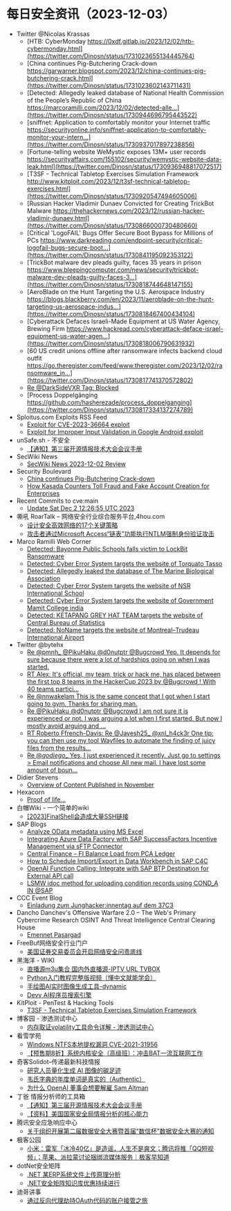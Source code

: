 # 每日安全资讯（2023-12-03）

- Twitter @Nicolas Krassas
  - [HTB: CyberMonday https://0xdf.gitlab.io/2023/12/02/htb-cybermonday.html](https://twitter.com/Dinosn/status/1731023655134445764)
  - [China continues Pig-Butchering Crack-down https://garwarner.blogspot.com/2023/12/china-continues-pig-butchering-crack.html](https://twitter.com/Dinosn/status/1731023602143711431)
  - [Detected: Allegedly leaked database of National Health Commission of the People’s Republic of China https://marcoramilli.com/2023/12/02/detected-alle...](https://twitter.com/Dinosn/status/1730944696795443522)
  - [sniffnet: Application to comfortably monitor your Internet traffic https://securityonline.info/sniffnet-application-to-comfortably-monitor-your-intern...](https://twitter.com/Dinosn/status/1730937017897238856)
  - [Fortune-telling website WeMystic exposes 13M+ user records https://securityaffairs.com/155102/security/wemystic-website-data-leak.html](https://twitter.com/Dinosn/status/1730936948817072517)
  - [T3SF - Technical Tabletop Exercises Simulation Framework http://www.kitploit.com/2023/12/t3sf-technical-tabletop-exercises.html](https://twitter.com/Dinosn/status/1730920547494605006)
  - [Russian Hacker Vladimir Dunaev Convicted for Creating TrickBot Malware https://thehackernews.com/2023/12/russian-hacker-vladimir-dunaev.html](https://twitter.com/Dinosn/status/1730866000730480660)
  - [Critical 'LogoFAIL' Bugs Offer Secure Boot Bypass for Millions of PCs https://www.darkreading.com/endpoint-security/critical-logofail-bugs-secure-boot...](https://twitter.com/Dinosn/status/1730841195092353122)
  - [TrickBot malware dev pleads guilty, faces 35 years in prison https://www.bleepingcomputer.com/news/security/trickbot-malware-dev-pleads-guilty-faces-3...](https://twitter.com/Dinosn/status/1730818744648147155)
  - [AeroBlade on the Hunt Targeting the U.S. Aerospace Industry https://blogs.blackberry.com/en/2023/11/aeroblade-on-the-hunt-targeting-us-aerospace-indus...](https://twitter.com/Dinosn/status/1730818467400434104)
  - [Cyberattack Defaces Israeli-Made Equipment at US Water Agency, Brewing Firm https://www.hackread.com/cyberattack-deface-israel-equipment-us-water-agen...](https://twitter.com/Dinosn/status/1730818006790631932)
  - [60 US credit unions offline after ransomware infects backend cloud outfit https://go.theregister.com/feed/www.theregister.com/2023/12/02/ransomware_in...](https://twitter.com/Dinosn/status/1730817741370572802)
  - [Re @DarkSideVXR Tag: Blocked](https://twitter.com/Dinosn/status/1730633505447530731)
  - [Process Doppelgänging https://github.com/hasherezade/process_doppelganging](https://twitter.com/Dinosn/status/1730817334137274789)
- Sploitus.com Exploits RSS Feed
  - [Exploit for CVE-2023-36664 exploit](https://sploitus.com/exploit?id=E44D0478-8706-53E0-927F-0996E258EEE6&utm_source=rss&utm_medium=rss)
  - [Exploit for Improper Input Validation in Google Android exploit](https://sploitus.com/exploit?id=CB6DA7EC-FD73-5271-B2D1-94DC830781BA&utm_source=rss&utm_medium=rss)
- unSafe.sh - 不安全
  - [【通知】第三届开源情报技术大会会议手册](https://buaq.net/go-202932.html)
- SecWiki News
  - [SecWiki News 2023-12-02 Review](http://www.sec-wiki.com/?2023-12-02)
- Security Boulevard
  - [China continues Pig-Butchering Crack-down](https://securityboulevard.com/2023/12/china-continues-pig-butchering-crack-down/)
  - [How Kasada Counters Toll Fraud and Fake Account Creation for Enterprises](https://securityboulevard.com/2023/12/how-kasada-counters-toll-fraud-and-fake-account-creation-for-enterprises/)
- Recent Commits to cve:main
  - [Update Sat Dec  2 12:26:55 UTC 2023](https://github.com/trickest/cve/commit/80364bfa216871a76c14a9cdae882f844e55fbd0)
- 嘶吼 RoarTalk – 网络安全行业综合服务平台,4hou.com
  - [设计安全高效网络的17个关键策略](https://www.4hou.com/posts/NKAK)
  - [攻击者通过Microsoft Access“链表”功能执行NTLM强制身份验证攻击](https://www.4hou.com/posts/V2q5)
- Marco Ramilli Web Corner
  - [Detected: Bayonne Public Schools falls victim to LockBit Ransomware](https://marcoramilli.com/2023/12/02/detected-bayonne-public-schools-falls-victim-to-lockbit-ransomware/)
  - [Detected: Cyber Error System targets the website of Torquato Tasso](https://marcoramilli.com/2023/12/02/detected-cyber-error-system-targets-the-website-of-torquato-tasso/)
  - [Detected: Allegedly leaked the database of The Marine Biological Association](https://marcoramilli.com/2023/12/02/detected-allegedly-leaked-the-database-of-the-marine-biological-association/)
  - [Detected: Cyber Error System targets the website of NSR International School](https://marcoramilli.com/2023/12/02/detected-cyber-error-system-targets-the-website-of-nsr-international-school/)
  - [Detected: Cyber Error System targets the website of Government Mamit College india](https://marcoramilli.com/2023/12/02/detected-cyber-error-system-targets-the-website-of-government-mamit-college-india/)
  - [Detected: KETAPANG GREY HAT TEAM targets the website of Central Bureau of Statistics](https://marcoramilli.com/2023/12/02/detected-ketapang-grey-hat-team-targets-the-website-of-central-bureau-of-statistics/)
  - [Detected: NoName targets the website of Montreal–Trudeau International Airport](https://marcoramilli.com/2023/12/02/detected-noname-targets-the-website-of-montreal-trudeau-international-airport/)
- Twitter @bytehx
  - [Re @pmnh_ @PikuHaku @d0nutptr @Bugcrowd Yep. It depends for sure because there were a lot of hardships going on when I was started.](https://twitter.com/bytehx343/status/1730702383792132355)
  - [RT Alex: It's official, my team, trick or hack me, has placed between the first top 8 teams in the HackerCup 2023 by @Bugcrowd ! With 40 teams partici...](https://twitter.com/alex_vec/status/1730982117725577242)
  - [Re @nnwakelam This is the same concept that I got when I start going to gym. Thanks for sharing man.](https://twitter.com/bytehx343/status/1730916389936824439)
  - [Re @PikuHaku @d0nutptr @Bugcrowd I am not sure it is experienced or not. I was arguing a lot when I first started. But now I mostly avoid arguing and ...](https://twitter.com/bytehx343/status/1730702383792132355)
  - [RT Roberto Ffrench-Davis: Re @Jayesh25_ @xnl_h4ck3r One tip: you can then use my tool Wayfiles to automate the finding of juicy files from the results...](https://twitter.com/LihaftSec/status/1730867989518389290)
  - [Re @_godiego__ Yes, I just experienced it recently. Just go to settings > Email notifications and choose All new mail. I have lost some amount of boun...](https://twitter.com/bytehx343/status/1730748530845692149)
- Didier Stevens
  - [Overview of Content Published in November](https://blog.didierstevens.com/2023/12/02/overview-of-content-published-in-november-9/)
- Hexacorn
  - [Proof of life…](https://www.hexacorn.com/blog/2023/12/02/proof-of-life/)
- 白帽Wiki - 一个简单的wiki
  - [[2023]FinalShell会造成大量SSH链接](https://key08.com/index.php/2023/12/03/1817.html)
- SAP Blogs
  - [Analyze OData metadata using MS Excel](https://blogs.sap.com/2023/12/02/analyze-odata-metadata-using-ms-excel/)
  - [Integrating Azure Data Factory with SAP SuccessFactors Incentive Management via sFTP Connector](https://blogs.sap.com/2023/12/02/integrating-azure-data-factory-with-sap-successfactors-incentive-management-via-sftp-connector/)
  - [Central Finance – FI Balance Load from PCA Ledger](https://blogs.sap.com/2023/12/02/central-finance-fi-balance-load-from-pca-ledger/)
  - [How to Schedule Import/Export in Data Workbench in SAP C4C](https://blogs.sap.com/2023/12/02/how-to-schedule-import-export-in-data-workbench-in-sap-c4c/)
  - [OpenAI Function Calling: Integrate with SAP BTP Destination for External API call](https://blogs.sap.com/2023/12/02/openai-function-calling-integrate-with-sap-btp-destination-for-external-api-call/)
  - [LSMW idoc method for uploading condition records using COND_A IN @SAP](https://blogs.sap.com/2023/12/02/lsmw-idoc-method-for-uploading-condition-records-using-cond_a-in-sap/)
- CCC Event Blog
  - [Einladung zum Junghacker:innentag auf dem 37C3](https://events.ccc.de/2023/12/02/37c3-junghackerinnentag/)
- Dancho Danchev's Offensive Warfare 2.0 – The Web's Primary Cybercrime Research OSINT And Threat Intelligence Central Clearing House
  - [Emennet Pasargad](https://feedpress.me/link/23736/16479904/emennet-pasargad)
- FreeBuf网络安全行业门户
  - [美国证券交易委员会开启网络安全问责底线](https://www.freebuf.com/news/385501.html)
- 黑海洋 - WIKI
  - [直播源m3u集合 国内外直播源-IPTV URL TVBOX](https://blog.upx8.com/3910)
  - [Python入门教程完整版视频（懂中文就能学会）](https://blog.upx8.com/3909)
  - [手绘图AI实时图像生成工具-dynamic](https://blog.upx8.com/3908)
  - [Devv AI程序员搜索引擎](https://blog.upx8.com/3907)
- KitPloit - PenTest &amp; Hacking Tools
  - [T3SF - Technical Tabletop Exercises Simulation Framework](http://www.kitploit.com/2023/12/t3sf-technical-tabletop-exercises.html)
- 博客园 - 渗透测试中心
  - [内存取证volatility工具命令详解 - 渗透测试中心](https://www.cnblogs.com/backlion/p/17871701.html)
- 看雪学苑
  - [Windows NTFS本地提权漏洞 CVE-2021-31956](https://mp.weixin.qq.com/s?__biz=MjM5NTc2MDYxMw==&mid=2458530039&idx=1&sn=90a4c14b2f9377c5533544c9df0659dc&chksm=b18d007d86fa896b5ff2bd874b2d569d25a5f2f27cd1b354b0d61bc421947093320dd3ff2ab6&scene=58&subscene=0#rd)
  - [【预售期8折】系统内核安全（高级班）：冲击BAT一流互联网工作](https://mp.weixin.qq.com/s?__biz=MjM5NTc2MDYxMw==&mid=2458530039&idx=2&sn=a1f069444497ab669dad5cce49f0aab3&chksm=b18d007d86fa896b9c71f80b7399c4173581846b8dac870dc2af138e4bd921a217858b7ab453&scene=58&subscene=0#rd)
- 奇客Solidot–传递最新科技情报
  - [研究人员量化生成 AI 图像的碳足迹](https://www.solidot.org/story?sid=76783)
  - [韦氏字典的年度单词是真实的（Authentic）](https://www.solidot.org/story?sid=76782)
  - [为什么 OpenAI 董事会想要解雇 Sam Altman](https://www.solidot.org/story?sid=76781)
- 丁爸 情报分析师的工具箱
  - [【通知】第三届开源情报技术大会会议手册](https://mp.weixin.qq.com/s?__biz=MzI2MTE0NTE3Mw==&mid=2651140771&idx=1&sn=bddef95e04663995f093af93a14a6665&chksm=f1af4599c6d8cc8f1be2bc3205ecaabaab88d9ec468bfc9df8054abff8855fda83e0b4328f5e&scene=58&subscene=0#rd)
  - [【资料】美国国家安全局情报分析的核心能力](https://mp.weixin.qq.com/s?__biz=MzI2MTE0NTE3Mw==&mid=2651140771&idx=2&sn=6f6aabfccafa3b042e8309198cb454e4&chksm=f1af4599c6d8cc8ffd09967181653ab88475efd5fb9da9fc7866abc3c3759c4ef9131cfde414&scene=58&subscene=0#rd)
- 腾讯安全应急响应中心
  - [关于组织开展第二届数据安全大赛暨首届“数信杯”数据安全大赛的通知](https://mp.weixin.qq.com/s?__biz=MjM5NzE1NjA0MQ==&mid=2651206501&idx=1&sn=73b7968967290acbf4dfb9f5625cfd34&chksm=bd2cd6c38a5b5fd5cf0e850f830765ea4834afe44453490cbdd4a20430b0ecd4396bdcbd1f67&scene=58&subscene=0#rd)
- 极客公园
  - [小米：雷军「冰冷40亿」是造谣，人生不是爽文；腾讯将推「QQ短视频」；苹果、派拉蒙讨论捆绑流媒体服务｜极客早知道](https://mp.weixin.qq.com/s?__biz=MTMwNDMwODQ0MQ==&mid=2653024012&idx=1&sn=4ba4790afa430d795597a1cfcb56602f&chksm=7e5492ba49231bac3d34db379f87ec7761eeea6abaa96203e38977a7acdd34a4df715984a470&scene=58&subscene=0#rd)
- dotNet安全矩阵
  - [.NET 某ERP系统文件上传原理分析](https://mp.weixin.qq.com/s?__biz=MzUyOTc3NTQ5MA==&mid=2247489577&idx=1&sn=52190c7c4ede7219394a113899ecfbc8&chksm=fa5ab6c4cd2d3fd223b1513e87cabe38bcba0c85ef60fb40c0833f59c94e8f9487fd5d413112&scene=58&subscene=0#rd)
  - [.NET安全矩阵知识库优惠持续进行](https://mp.weixin.qq.com/s?__biz=MzUyOTc3NTQ5MA==&mid=2247489577&idx=2&sn=c1fe8e686c058dd09c0b6f174d250953&chksm=fa5ab6c4cd2d3fd253c4a390b4f9b3d984cc76b187d72079528f4c8e3b19c77ac61e205e3ddd&scene=58&subscene=0#rd)
- 迪哥讲事
  - [通过反向代理劫持OAuth代码的账户接管之旅](https://mp.weixin.qq.com/s?__biz=MzIzMTIzNTM0MA==&mid=2247492808&idx=1&sn=9c0d860ef9b92161c2e790a9157d00b8&chksm=e8a5eeabdfd267bd1f09b9d98dfab79807050cbd388a9cfdb841c3396d11f58800ab6353bba2&scene=58&subscene=0#rd)
